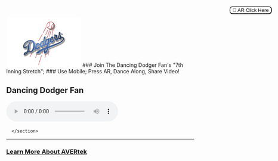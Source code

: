 <img src="images/Dodgers 1.jfif" width=200>
### Join The Dancing Dodger Fan's "7th Inning Stretch"; <!-- Loads <model-viewer> for old browsers like IE11: -->
### Use Mobile; Press AR, Dance Along, Share Video! <!-- Loads <model-viewer> for old browsers like IE11: -->
<script nomodule="" src="https://unpkg.com/@google/model-viewer/dist/model-viewer-legacy.js">
  </script>

  <!-- The following libraries and polyfills are recommended to maximize browser support -->  
  <!-- REQUIRED: Web Components polyfill to support Edge and Firefox < 63 -->
  <script src="https://unpkg.com/@webcomponents/webcomponentsjs/webcomponents-loader.js"></script>

  <!-- OPTIONAL: Intersection Observer polyfill for better performance in Safari and IE11 -->
  <script src="https://unpkg.com/intersection-observer/intersection-observer.js"></script>

  <!-- OPTIONAL: Resize Observer polyfill improves resize behavior in non-Chrome browsers -->
  <script src="https://unpkg.com/resize-observer-polyfill/dist/ResizeObserver.js"></script>

  <!-- OPTIONAL: Fullscreen polyfill is required for experimental AR features in Canary -->
  <!--<script src="https://unpkg.com/fullscreen-polyfill/dist/fullscreen.polyfill.js"></script>-->

  <!-- OPTIONAL: Include prismatic.js for Magic Leap support -->
  <!--<script src="https://unpkg.com/@magicleap/prismatic/prismatic.min.js"></script>-->
  
  
  <script>
      function Sync(selector, audioSelector) {
        var modelViewer = document.querySelector(selector);
        var sound = document.querySelector(audioSelector);
        var playRequest = document.querySelector("#overlay");

   sound.addEventListener("timeupdate", () => {
          modelViewer.currentTime = sound.currentTime;
          console.log("modelViewer time: " + modelViewer.currentTime);
        });

   sound.addEventListener("pause", () => {
          modelViewer.pause();
        });

   sound.addEventListener("play", () => {
          modelViewer.play();

   playRequest.classList.add("hide");
        });

   document.addEventListener("visibilitychange", () => {
          if (document.visibilityState !== "visible") {
            sound.pause();
          }
        });

   var promise = sound.play();
        if (promise !== undefined) {
          promise
            .then(_ => {
              console.log("Autoplay has worked");
              playRequest.classList.add("hide");
            })
            .catch(error => {
              // Show a "Play" button so that user can start playback.
              console.log("Autoplay has not worked");

   // show the modal dialogue to play this
   playRequest.classList.remove("hide");
            });
        }

   /*
        // this was needed because modelViewer.currentTime does not update when paused
        // https://github.com/google/model-viewer/issues/1113
          function enforceTime() {
            if (modelViewer === undefined)
            modelViewer = document.querySelector(selector);

   if (sound.paused) modelViewer.currentTime = sound.currentTime;

   // need to enforce play
           if (modelViewer.paused && typeof modelViewer.play === "function")
              modelViewer.play();

   requestAnimationFrame(enforceTime);
           }

   requestAnimationFrame(enforceTime);
        */
         }

   function playNow() {
        var playRequest = document.querySelector("#overlay");
        playRequest.classList.add("hide");

   var sound = document.querySelector("#sound");
        sound.play();
      }

   function jumpTo(time) {
        var sound = document.querySelector("#sound");
        sound.currentTime = time;
      }
   </script>


<model-viewer camera-controls camera-target="0m 0m 0m" camera-orbit="0deg 90deg 85%" bounds="tight" autoplay animation-name="Take 001" id="reveal" id="model-viewer" loading="eager" src="Models/Dodger Dance_Uniform ver.glb?sound=Sound/Dodger Dance.mp3" ar="" ar-modes="scene-viewer webxr quick-look" ios-src="Animated_baseball_player.usdz" alt="Dodgers AB" auto-rotate-delay="0" ar-scale="auto" camera-controls="" style="width: 95%; height: 650px" exposure="0.75"> <button slot="ar-button" style="background-color: white; border-radius: 8px; border: 1 px solid black; position: absolute; top: 20px; right: 20px; ">
      👋 AR Click Here
  </button>
</model-viewer>

<section class="attribution">
        <div>
          <span>
            <h1>Dancing Dodger Fan</h1>
            <span>
              <audio controls autoplay loop id="sound">
                <source src="Sound/Dodger Dance.mp3"/>
              </audio
            ></span>
          </span>
        </div>
        
      </section>

   <script>
        window.addEventListener("load", () => {
          Sync("#model-viewer", "#sound");
        });
      </script>
   

<script>
/**
* Function that registers a click on an outbound link in Analytics.
* This function takes a valid URL string as an argument, and uses that URL string
* as the event label. Setting the transport method to 'beacon' lets the hit be sent
* using 'navigator.sendBeacon' in browser that support it.
*/
var getOutboundLink = function(url) {
  gtag('event', 'click', {
    'event_category': 'outbound',
    'event_label': url,
    'transport_type': 'beacon',
    'event_callback': function(){document.location = url;}
  });
}
</script>

<!-- Loads <model-viewer> for modern browsers: -->
 <script type="module" src="https://unpkg.com/@google/model-viewer/dist/model-viewer.js">
  </script>
<script nomodule="" src="https://unpkg.com/@google/model-viewer/dist/model-viewer-legacy.js"></script>
<script src="{{ "/assets/js/scale.fix.js" | relative_url }}"></script>

<!-- Loads <model-viewer> for modern browsers: -->
 <script type="module" src="https://unpkg.com/@google/model-viewer/dist/model-viewer.js">
  </script>
<script nomodule="" src="https://unpkg.com/@google/model-viewer/dist/model-viewer-legacy.js"></script>

---

### <a href="https://avertek.net/" onclick="getOutboundLink('https://avertek.net/'); return false;">Learn More About AVERtek</a> 
  <br><br>
